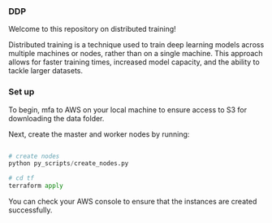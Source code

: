 ### DDP
Welcome to this repository on distributed training!

Distributed training is a technique used to train deep learning models across multiple machines or nodes, rather than on a single machine. This approach allows for faster training times, increased model capacity, and the ability to tackle larger datasets.

### Set up
To begin, mfa to AWS on your local machine to ensure access to S3 for downloading the data folder.

Next, create the master and worker nodes by running: 

```python

# create nodes
python py_scripts/create_nodes.py

# cd tf
terraform apply
```

You can check your AWS console to ensure that the instances are created successfully.
